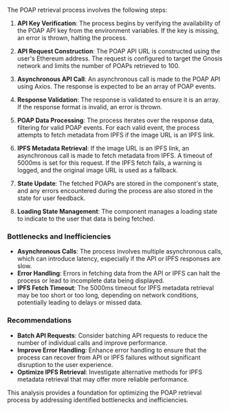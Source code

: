 The POAP retrieval process involves the following steps:

1. **API Key Verification**: The process begins by verifying the availability of the POAP API key from the environment variables. If the key is missing, an error is thrown, halting the process.

2. **API Request Construction**: The POAP API URL is constructed using the user's Ethereum address. The request is configured to target the Gnosis network and limits the number of POAPs retrieved to 100.

3. **Asynchronous API Call**: An asynchronous call is made to the POAP API using Axios. The response is expected to be an array of POAP events.

4. **Response Validation**: The response is validated to ensure it is an array. If the response format is invalid, an error is thrown.

5. **POAP Data Processing**: The process iterates over the response data, filtering for valid POAP events. For each valid event, the process attempts to fetch metadata from IPFS if the image URL is an IPFS link.

6. **IPFS Metadata Retrieval**: If the image URL is an IPFS link, an asynchronous call is made to fetch metadata from IPFS. A timeout of 5000ms is set for this request. If the IPFS fetch fails, a warning is logged, and the original image URL is used as a fallback.

7. **State Update**: The fetched POAPs are stored in the component's state, and any errors encountered during the process are also stored in the state for user feedback.

8. **Loading State Management**: The component manages a loading state to indicate to the user that data is being fetched.

### Bottlenecks and Inefficiencies

- **Asynchronous Calls**: The process involves multiple asynchronous calls, which can introduce latency, especially if the API or IPFS responses are slow.
- **Error Handling**: Errors in fetching data from the API or IPFS can halt the process or lead to incomplete data being displayed.
- **IPFS Fetch Timeout**: The 5000ms timeout for IPFS metadata retrieval may be too short or too long, depending on network conditions, potentially leading to delays or missed data.

### Recommendations

- **Batch API Requests**: Consider batching API requests to reduce the number of individual calls and improve performance.
- **Improve Error Handling**: Enhance error handling to ensure that the process can recover from API or IPFS failures without significant disruption to the user experience.
- **Optimize IPFS Retrieval**: Investigate alternative methods for IPFS metadata retrieval that may offer more reliable performance.

This analysis provides a foundation for optimizing the POAP retrieval process by addressing identified bottlenecks and inefficiencies.
